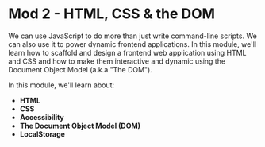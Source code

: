 # Mod 2 - HTML, CSS & the DOM

We can use JavaScript to do more than just write command-line scripts. We can also use it to power dynamic frontend applications. In this module, we'll learn how to scaffold and design a frontend web application using HTML and CSS and how to make them interactive and dynamic using the Document Object Model (a.k.a "The DOM").

In this module, we'll learn about:

* **HTML**
* **CSS**
* **Accessibility**
* **The Document Object Model (DOM)**
* **LocalStorage**
